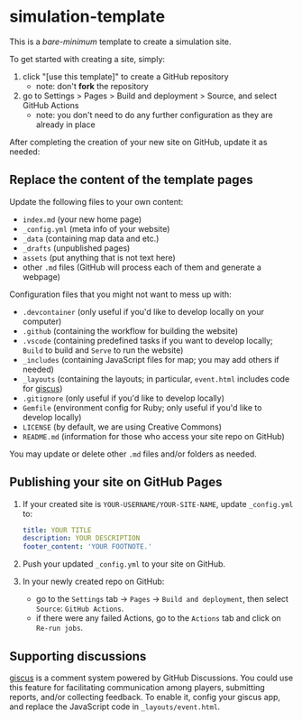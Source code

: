 # simulation-template

This is a *bare-minimum* template to create a simulation site.

To get started with creating a site, simply:

1. click "[use this template]" to create a GitHub repository
   - note: don't **fork** the repository
3. go to Settings > Pages > Build and deployment > Source, and select GitHub Actions
   - note: you don't need to do any further configuration as they are already in place

After completing the creation of your new site on GitHub, update it as needed:

## Replace the content of the template pages

Update the following files to your own content:

- `index.md` (your new home page)
- `_config.yml` (meta info of your website)
- `_data` (containing map data and etc.)
- `_drafts` (unpublished pages)
- `assets` (put anything that is not text here)
- other `.md` files (GitHub will process each of them and generate a webpage)

Configuration files that you might not want to mess up with:

- `.devcontainer` (only useful if you'd like to develop locally on your computer)
- `.github` (containing the workflow for building the website)
- `.vscode` (containing predefined tasks if you want to develop locally; `Build` to build and `Serve` to run the website)
- `_includes` (containing JavaScript files for map; you may add others if needed)
- `_layouts` (containing the layouts; in particular, `event.html` includes code for [giscus](giscus))
- `.gitignore` (only useful if you'd like to develop locally)
- `Gemfile` (environment config for Ruby; only useful if you'd like to develop locally)
- `LICENSE` (by default, we are using Creative Commons)
- `README.md` (information for those who access your site repo on GitHub)

You may update or delete other `.md` files and/or folders as needed.

## Publishing your site on GitHub Pages

1.  If your created site is `YOUR-USERNAME/YOUR-SITE-NAME`, update `_config.yml` to:

    ```yaml
    title: YOUR TITLE
    description: YOUR DESCRIPTION
    footer_content: 'YOUR FOOTNOTE.'
    ```

2.  Push your updated `_config.yml` to your site on GitHub.

3.  In your newly created repo on GitHub:
    - go to the `Settings` tab -> `Pages` -> `Build and deployment`, then select `Source`: `GitHub Actions`.
    - if there were any failed Actions, go to the `Actions` tab and click on `Re-run jobs`.

## Supporting discussions

[giscus](https://giscus.app/) is a comment system powered by GitHub Discussions. You could use this feature for
facilitating communication among players, submitting reports, and/or collecting feedback. To enable it,
config your giscus app, and replace the JavaScript code in `_layouts/event.html`.
